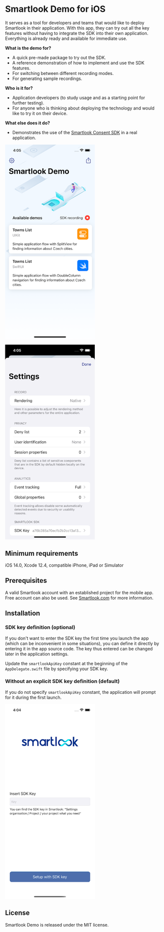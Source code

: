 # Smartlook Demo for iOS

It serves as a tool for developers and teams that would like to deploy Smartlook in their application. With this app, they can try out all the key features without having to integrate the SDK into their own application. Everything is already ready and available for immediate use.

**What is the demo for?**
- A quick pre-made package to try out the SDK.
- A reference demonstration of how to implement and use the SDK features.
- For switching between different recording modes.
- For generating sample recordings.

**Who is it for?**
- Application developers (to study usage and as a starting point for further testing).
- For anyone who is thinking about deploying the technology and would like to try it on their device.

**What else does it do?**
- Demonstrates the use of the [Smartlook Consent SDK](https://github.com/smartlook/ios-consent-sdk) in a real application.


[<img src="readme-media/SmartlookDemo-Main-iPhone.png" width=292>](readme-media/SmartlookDemo-Main-iPhone.png)

[<img src="readme-media/SmartlookDemo-Settings-iPhone.png" width=292>](readme-media/SmartlookDemo-Settings-iPhone.png)


## Minimum requirements

iOS 14.0, Xcode 12.4, compatible iPhone, iPad or Simulator


## Prerequisites

A valid Smartlook account with an established project for the mobile app. Free account can also be used. See [Smartlook.com](https://www.smartlook.com/mobile-analytics/) for more information.


## Installation
### SDK key definition (optional)

If you don't want to enter the SDK key the first time you launch the app (which can be inconvenient in some situations), you can define it directly by entering it in the app source code. The key thus entered can be changed later in the application settings.

Update the `smartlookApiKey` constant at the beginning of the `AppDelegate.swift` file by specifying your SDK key.

### Without an explicit SDK key definition (default)
If you do not specify `smartlookApiKey` constant, the application will prompt for it during the first launch.

[<img src="readme-media/SmartlookDemo-SDKKey-iPhone.png" width=292>](readme-media/SmartlookDemo-SDKKey-iPhone.png)


## License

Smartlook Demo is released under the MIT license.
